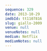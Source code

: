```yaml
---
sequence: 329
date: 2013-10-29
imdbId: tt1107816
slug: giallo-2009
venue: null
venueNotes: null
medium: Netflix
mediumNotes: null
---
```

